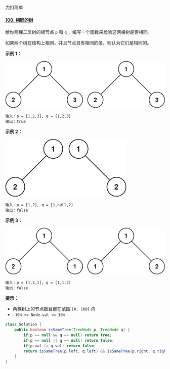 力扣简单

#### [100. 相同的树](https://leetcode-cn.com/problems/same-tree/)



给你两棵二叉树的根节点 `p` 和 `q` ，编写一个函数来检验这两棵树是否相同。

如果两个树在结构上相同，并且节点具有相同的值，则认为它们是相同的。

 

**示例 1：**

![img](../../../../assets/ex1.jpg)

```
输入：p = [1,2,3], q = [1,2,3]
输出：true
```

**示例 2：**

![img](../../../../assets/ex2.jpg)

```
输入：p = [1,2], q = [1,null,2]
输出：false
```

**示例 3：**

![img](../../../../assets/ex3.jpg)

```
输入：p = [1,2,1], q = [1,1,2]
输出：false
```

 

**提示：**

- 两棵树上的节点数目都在范围 `[0, 100]` 内
- `-104 <= Node.val <= 104`





```java
class Solution {
    public boolean isSameTree(TreeNode p, TreeNode q) {
        if(p == null && q == null) return true;
        if(p == null || q == null) return false;
        if(p.val != q.val) return false;
        return isSameTree(p.left, q.left) && isSameTree(p.right, q.right);
    }
}
```

